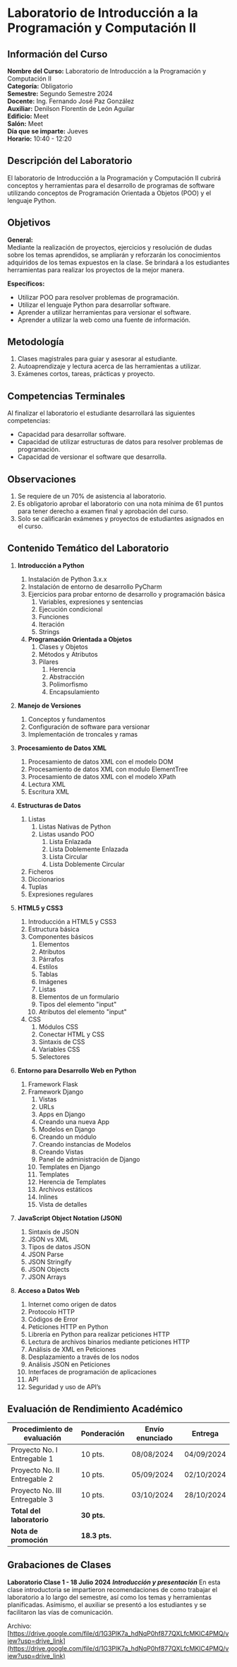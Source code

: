 # Laboratorio de Introducción a la Programación y Computación II

## Información del Curso

**Nombre del Curso:** Laboratorio de Introducción a la Programación y Computación II  
**Categoría:** Obligatorio  
**Semestre:** Segundo Semestre 2024  
**Docente:** Ing. Fernando José Paz González  
**Auxiliar:** Denilson Florentín de León Aguilar  
**Edificio:** Meet  
**Salón:** Meet  
**Día que se imparte:** Jueves  
**Horario:** 10:40 - 12:20  

## Descripción del Laboratorio

El laboratorio de Introducción a la Programación y Computación II cubrirá conceptos y herramientas para el desarrollo de programas de software utilizando conceptos de Programación Orientada a Objetos (POO) y el lenguaje Python.

## Objetivos

**General:**  
Mediante la realización de proyectos, ejercicios y resolución de dudas sobre los temas aprendidos, se ampliarán y reforzarán los conocimientos adquiridos de los temas expuestos en la clase. Se brindará a los estudiantes herramientas para realizar los proyectos de la mejor manera.

**Específicos:**
- Utilizar POO para resolver problemas de programación.
- Utilizar el lenguaje Python para desarrollar software.
- Aprender a utilizar herramientas para versionar el software.
- Aprender a utilizar la web como una fuente de información.

## Metodología

1. Clases magistrales para guiar y asesorar al estudiante.
2. Autoaprendizaje y lectura acerca de las herramientas a utilizar.
3. Exámenes cortos, tareas, prácticas y proyecto.

## Competencias Terminales

Al finalizar el laboratorio el estudiante desarrollará las siguientes competencias:
- Capacidad para desarrollar software.
- Capacidad de utilizar estructuras de datos para resolver problemas de programación.
- Capacidad de versionar el software que desarrolla.

## Observaciones

1. Se requiere de un 70% de asistencia al laboratorio.
2. Es obligatorio aprobar el laboratorio con una nota mínima de 61 puntos para tener derecho a examen final y aprobación del curso.
3. Solo se calificarán exámenes y proyectos de estudiantes asignados en el curso.

## Contenido Temático del Laboratorio

1. **Introducción a Python**
   1. Instalación de Python 3.x.x
   2. Instalación de entorno de desarrollo PyCharm
   3. Ejercicios para probar entorno de desarrollo y programación básica
      1. Variables, expresiones y sentencias
      2. Ejecución condicional
      3. Funciones
      4. Iteración
      5. Strings
   4. **Programación Orientada a Objetos**
      1. Clases y Objetos
      2. Métodos y Atributos
      3. Pilares
         1. Herencia
         2. Abstracción
         3. Polimorfismo
         4. Encapsulamiento

2. **Manejo de Versiones**
   1. Conceptos y fundamentos
   2. Configuración de software para versionar
   3. Implementación de troncales y ramas

3. **Procesamiento de Datos XML**
   1. Procesamiento de datos XML con el modelo DOM
   2. Procesamiento de datos XML con modulo ElementTree
   3. Procesamiento de datos XML con el modelo XPath
   4. Lectura XML
   5. Escritura XML

4. **Estructuras de Datos**
   1. Listas
      1. Listas Nativas de Python
      2. Listas usando POO
         1. Lista Enlazada
         2. Lista Doblemente Enlazada
         3. Lista Circular
         4. Lista Doblemente Circular
   2. Ficheros
   3. Diccionarios
   4. Tuplas
   5. Expresiones regulares

5. **HTML5 y CSS3**
   1. Introducción a HTML5 y CSS3
   2. Estructura básica
   3. Componentes básicos
      1. Elementos
      2. Atributos
      3. Párrafos
      4. Estilos
      5. Tablas
      6. Imágenes
      7. Listas
      8. Elementos de un formulario
      9. Tipos del elemento "input"
      10. Atributos del elemento "input"
   4. CSS
      1. Módulos CSS
      2. Conectar HTML y CSS
      3. Sintaxis de CSS
      4. Variables CSS
      5. Selectores

6. **Entorno para Desarrollo Web en Python**
   1. Framework Flask
   2. Framework Django
      1. Vistas
      2. URLs
      3. Apps en Django
      4. Creando una nueva App
      5. Modelos en Django
      6. Creando un módulo
      7. Creando instancias de Modelos
      8. Creando Vistas
      9. Panel de administración de Django
      10. Templates en Django
         1. Templates
         2. Herencia de Templates
         3. Archivos estáticos
         4. Inlines
         5. Vista de detalles

7. **JavaScript Object Notation (JSON)**
   1. Sintaxis de JSON
   2. JSON vs XML
   3. Tipos de datos JSON
   4. JSON Parse
   5. JSON Stringify
   6. JSON Objects
   7. JSON Arrays

8. **Acceso a Datos Web**
   1. Internet como origen de datos
   2. Protocolo HTTP
   3. Códigos de Error
   4. Peticiones HTTP en Python
   5. Librería en Python para realizar peticiones HTTP
   6. Lectura de archivos binarios mediante peticiones HTTP
   7. Análisis de XML en Peticiones
   8. Desplazamiento a través de los nodos
   9. Análisis JSON en Peticiones
   10. Interfaces de programación de aplicaciones
   11. API
   12. Seguridad y uso de API’s

## Evaluación de Rendimiento Académico

| Procedimiento de evaluación | Ponderación | Envío enunciado | Entrega |
|-----------------------------|-------------|-----------------|---------|
| Proyecto No. I Entregable 1  | 10 pts.     | 08/08/2024      | 04/09/2024 |
| Proyecto No. II Entregable 2 | 10 pts.     | 05/09/2024      | 02/10/2024 |
| Proyecto No. III Entregable 3| 10 pts.     | 03/10/2024      | 28/10/2024 |
| **Total del laboratorio**    | **30 pts.** |                 |         |
| **Nota de promoción**        | **18.3 pts.**|                 |         |

## Grabaciones de Clases

**Laboratorio Clase 1 - 18 Julio 2024**
***Introducción y presentación***
En esta clase introductoria se impartieron recomendaciones de como trabajar el laboratorio a lo largo del semestre, así como los temas y herramientas planificadas. Asímismo, el auxiliar se presentó a los estudiantes y se facilitaron las vías de comunicación.

Archivo: [https://drive.google.com/file/d/1G3PlK7a_hdNqP0hf877QXLfcMKlC4PMQ/view?usp=drive_link](https://drive.google.com/file/d/1G3PlK7a_hdNqP0hf877QXLfcMKlC4PMQ/view?usp=drive_link)